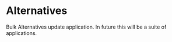# Alternatives
Bulk Alternatives update application. In future this will be a suite of applications.
